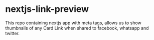 # nextjs-link-preview
This repo containing nextjs app with meta tags, allows us to show thumbnails of any Card Link when shared to facebook, whatsapp and twitter.
